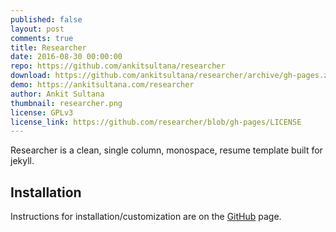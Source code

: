 ```yaml
---
published: false
layout: post
comments: true
title: Researcher
date: 2016-08-30 00:00:00
repo: https://github.com/ankitsultana/researcher
download: https://github.com/ankitsultana/researcher/archive/gh-pages.zip
demo: https://ankitsultana.com/researcher
author: Ankit Sultana
thumbnail: researcher.png
license: GPLv3
license_link: https://github.com/researcher/blob/gh-pages/LICENSE
---
```


Researcher is a clean, single column, monospace, resume template built for jekyll.

## Installation

Instructions for installation/customization are on the [GitHub](https://github.com/ankitsultana/researcher) page.
